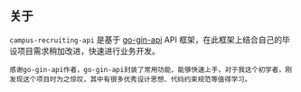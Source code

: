 ## 关于

`campus-recruiting-api` 是基于 [go-gin-api](https://github.com/xinliangnote/go-gin-api) API 框架，在此框架上结合自己的毕设项目需求稍加改进，快速进行业务开发。

`感谢go-gin-api作者，go-gin-api封装了常用功能，能够快速上手，对于我这个初学者，刚发现这个项目时为之惊叹，其中有很多优秀设计思想、代码约束规范等值得学习。`
